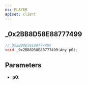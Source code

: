 ```yaml
---
ns: PLAYER
apiset: client
---
```

## _0x2BB8D58E88777499

```c
// 0x2BB8D58E88777499
void _0x2BB8D58E88777499(Any p0);
```


## Parameters
* **p0**:




